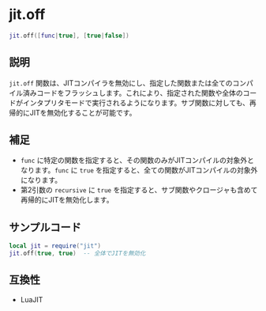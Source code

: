 # jit.off

```lua
jit.off([func|true], [true|false])
```

## 説明

`jit.off` 関数は、JITコンパイラを無効にし、指定した関数または全てのコンパイル済みコードをフラッシュします。これにより、指定された関数や全体のコードがインタプリタモードで実行されるようになります。サブ関数に対しても、再帰的にJITを無効化することが可能です。

## 補足

- `func` に特定の関数を指定すると、その関数のみがJITコンパイルの対象外となります。`func` に `true` を指定すると、全ての関数がJITコンパイルの対象外になります。
- 第2引数の `recursive` に `true` を指定すると、サブ関数やクロージャも含めて再帰的にJITを無効化します。

## サンプルコード

```lua
local jit = require("jit")
jit.off(true, true)  -- 全体でJITを無効化
```

## 互換性

- LuaJIT